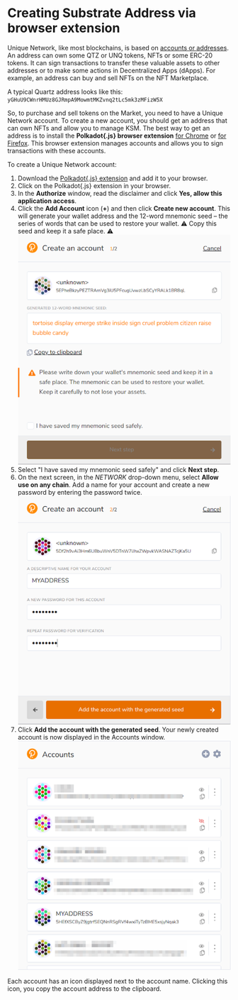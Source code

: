 # Creating Substrate Address via browser extension

Unique Network, like most blockchains, is based on [accounts or addresses](/concepts/addresses/index.md). An address can own some QTZ or UNQ tokens, NFTs or some ERC-20 tokens. It can sign transactions to transfer these valuable assets to other addresses or to make some actions in Decentralized Apps (dApps). For example, an address can buy and sell NFTs on the NFT Marketplace.

A typical Quartz address looks like this: `yGHuU9CWnrHMUz8GJRmpA9MowmtMKZvnq2tLc5mk3zMFizW5X`

So, to purchase and sell tokens on the Market, you need to have a Unique Network account. To create a new account, you should get an address that can own NFTs and allow you to manage KSM. The best way to get an address is to install the **Polkadot{.js} browser extension** [for Chrome](https://chrome.google.com/webstore/detail/polkadot%7Bjs%7D-extension/mopnmbcafieddcagagdcbnhejhlodfdd) or [for Firefox](https://addons.mozilla.org/en-US/firefox/addon/polkadot-js-extension/). This browser extension manages accounts and allows you to sign transactions with these accounts.

To create a Unique Network account:
1. Download the [Polkadot{.js} extension](https://polkadot.js.org/extension/) and add it to your browser.
2. Click on the Polkadot{.js} extension in your browser.
3. In the **Authorize** window, read the disclaimer and click **Yes, allow this application access**.
4. Click the **Add Account** icon (**+**) and then click **Create new account**. This will generate your wallet address and the 12-word mnemonic seed – the series of words that can be used to restore your wallet. :warning: Copy this seed and keep it a safe place. :warning:
 ![Seed](./images/seed.png)
5. Select "I have saved my mnemonic seed safely" and click **Next step**.
6. On the next screen, in the _NETWORK_ drop-down menu, select **Allow use on any chain**. Add a name for your account and create a new password by entering the password twice.
 ![AccountName](./images/acc-name.png)
7. Click **Add the account with the generated seed**. Your newly created account is now displayed in the Accounts window.               
   ![AccountList](./images/acc-list.png)

Each account has an icon displayed next to the account name. Clicking this icon, you copy the account address to the clipboard.
